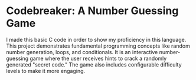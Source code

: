 # Codebreaker: A Number Guessing Game

I made this basic C code in order to show my proficiency in this language. This project demonstrates fundamental programming concepts like random number generation, loops, and conditionals. It is an interactive number-guessing game where the user receives hints to crack a randomly generated "secret code." The game also includes configurable difficulty levels to make it more engaging.
